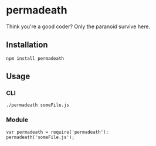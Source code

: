 # permadeath
Think you're a good coder? Only the paranoid survive here.

## Installation

```
npm install permadeath
```

## Usage

### CLI
```
./permadeath someFile.js
```

### Module

```
var permadeath = require('permadeath');
permadeath('someFile.js');
```